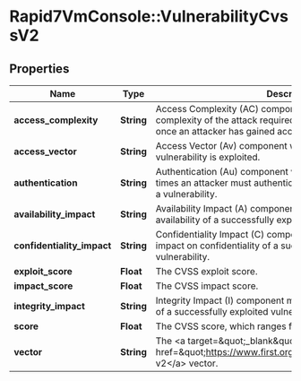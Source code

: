 # Rapid7VmConsole::VulnerabilityCvssV2

## Properties
Name | Type | Description | Notes
------------ | ------------- | ------------- | -------------
**access_complexity** | **String** | Access Complexity (AC) component which measures the complexity of the attack required to exploit the vulnerability once an attacker has gained access to the target system.  | Access Complexity       | Description                                                              |  | ----------------------- | ------------------------------------------------------------------------ |  | High (&#x60;\&quot;H\&quot;&#x60;)            | Specialized access conditions exist.                                     |  | Medium (&#x60;\&quot;M\&quot;&#x60;)          | The access conditions are somewhat specialized.                          |  | Low (&#x60;\&quot;L\&quot;&#x60;)             | Specialized access conditions or extenuating circumstances do not exist. | | [optional] 
**access_vector** | **String** | Access Vector (Av) component which reflects how the vulnerability is exploited.  | Access Vector              | Description |  | -------------------------- | ----------- |  | Local (&#x60;\&quot;L\&quot;&#x60;)              | A vulnerability exploitable with only local access requires the attacker to have either physical access to the vulnerable system or a local (shell) account. |  | Adjacent Network (&#x60;\&quot;A\&quot;&#x60;)   | A vulnerability exploitable with adjacent network access requires the attacker to have access to either the broadcast or collision domain of the vulnerable software. |  | Network (&#x60;\&quot;N\&quot;&#x60;)            | A vulnerability exploitable with network access means the vulnerable software is bound to the network stack and the attacker does not require local network access or local access. Such a vulnerability is often termed \&quot;remotely exploitable\&quot;. |   | [optional] 
**authentication** | **String** | Authentication (Au) component which measures the number of times an attacker must authenticate to a target in order to exploit a vulnerability.  | Authentication       | Description |  | -------------------- | ----------- |  | Multiple (&#x60;\&quot;M\&quot;&#x60;)     | Exploiting the vulnerability requires that the attacker authenticate two or more times, even if the same credentials are used each time. |  | Single (&#x60;\&quot;S\&quot;&#x60;)       | The vulnerability requires an attacker to be logged into the system.                                                                     |  | None (&#x60;\&quot;N\&quot;&#x60;)         | Authentication is not required to exploit the vulnerability.                                                                             | | [optional] 
**availability_impact** | **String** | Availability Impact (A) component which measures the impact to availability of a successfully exploited vulnerability.  | Availability Impact        | Description  |  | -------------------------- | ------------ |  | None (&#x60;\&quot;N\&quot;&#x60;)               | There is no impact to the availability of the system. |  | Partial (&#x60;\&quot;P\&quot;&#x60;)            | There is reduced performance or interruptions in resource availability. |  | Complete (&#x60;\&quot;C\&quot;&#x60;)           | There is a total shutdown of the affected resource. The attacker can render the resource completely unavailable. | | [optional] 
**confidentiality_impact** | **String** | Confidentiality Impact (C) component which measures the impact on confidentiality of a successfully exploited vulnerability.  | Confidentiality Impact     | Description  |  | -------------------------- | ------------ |  | None (&#x60;\&quot;N\&quot;&#x60;)               | There is no impact to the confidentiality of the system. |  | Partial (&#x60;\&quot;P\&quot;&#x60;)            | There is considerable informational disclosure. Access to some system files is possible, but the attacker does not have control over what is obtained, or the scope of the loss is constrained. |  | Complete (&#x60;\&quot;C\&quot;&#x60;)           | There is total information disclosure, resulting in all system files being revealed. The attacker is able to read all of the system&#39;s data (memory, files, etc.) |  | [optional] 
**exploit_score** | **Float** | The CVSS exploit score. | [optional] 
**impact_score** | **Float** | The CVSS impact score. | [optional] 
**integrity_impact** | **String** | Integrity Impact (I) component measures the impact to integrity of a successfully exploited vulnerability.  | Integrity Impact           | Description  |  | -------------------------- | ------------ |  | None (&#x60;\&quot;N\&quot;&#x60;)               | There is no impact to the integrity of the system. |  | Partial (&#x60;\&quot;P\&quot;&#x60;)            | Modification of some system files or information is possible, but the attacker does not have control over what can be modified, or the scope of what the attacker can affect is limited. |  | Complete (&#x60;\&quot;C\&quot;&#x60;)           | There is a total compromise of system integrity. There is a complete loss of system protection, resulting in the entire system being compromised. The attacker is able to modify any files on the target system. | | [optional] 
**score** | **Float** | The CVSS score, which ranges from 0-10. | [optional] 
**vector** | **String** | The &lt;a target&#x3D;\&quot;_blank\&quot; href&#x3D;\&quot;https://www.first.org/cvss/v2/guide\&quot;&gt;CVSS v2&lt;/a&gt; vector. | [optional] 


